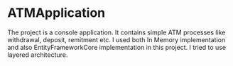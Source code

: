 # ATMApplication
The project is a console application. It contains simple ATM processes like withdrawal, deposit, remitment etc. I used both In Memory implementation and also EntityFrameworkCore implementation in this project. I tried to use  layered architecture. 
